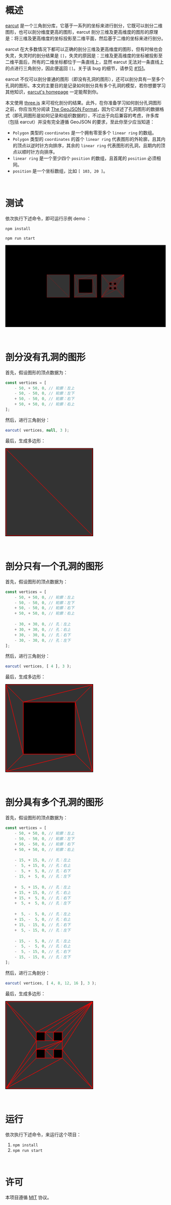 # 概述

[earcut](https://github.com/mapbox/earcut) 是一个三角剖分库，它基于一系列的坐标来进行剖分，它既可以剖分二维图形，也可以剖分维度更高的图形，earcut 剖分三维及更高维度的图形的原理是：将三维及更高维度的坐标投影至二维平面，然后基于二维的坐标来进行剖分。

earcut 在大多数情况下都可以正确的剖分三维及更高维度的图形，但有时候也会失灵，失灵时的剖分结果是 `[]`，失灵的原因是：三维及更高维度的坐标被投影至二维平面后，所有的二维坐标都位于一条直线上，显然 earcut 无法对一条直线上的点进行三角剖分，因此便返回 `[]`。关于该 bug 的细节，请参见 [#151](https://github.com/mapbox/earcut/issues/151)。

earcut 不仅可以剖分普通的图形（即没有孔洞的图形），还可以剖分具有一至多个孔洞的图形。本文的主要目的是记录如何剖分具有多个孔洞的模型，若你想要学习其他知识，[earcut's homepage](https://github.com/mapbox/earcut/issues/151) 一定能帮到你。

本文使用 [three.js](https://github.com/mrdoob/three.js) 来可视化剖分的结果。此外，在你准备学习如何剖分孔洞图形之前，你应当充分阅读 [The GeoJSON Format](https://datatracker.ietf.org/doc/html/rfc7946)，因为它详述了孔洞图形的数据格式（即孔洞图形是如何记录和组织数据的），不过出于向后兼容的考虑，许多库（包括 earcut）并没有完全遵循 GeoJSON 的要求，至此你至少应当知道：

- `Polygon` 类型的 `coordinates` 是一个拥有零至多个 `linear ring` 的数组。
- `Polygon` 类型的 `coordinates` 的首个 `linear ring` 代表图形的外轮廓，且其内的顶点以逆时针方向排序，其余的 `linear ring` 代表图形的孔洞，且期内的顶点以顺时针方向排序。
- `linear ring` 是一个至少四个 `position` 的数组，且首尾的 `position` 必须相同。
- `position` 是一个坐标数组，比如 `[ 103, 20 ]`。

<br />

# 测试

依次执行下述命令，即可运行示例 demo ：

```
npm install
```

```
npm run start
```

![](./image-hosting/earcut-simplecode.png)

<br />

# 剖分没有孔洞的图形

首先，假设图形的顶点数据为：

```js
const vertices = [
    - 50, + 50, 0, // 轮廓：左上
    - 50, - 50, 0, // 轮廓：左下
    + 50, - 50, 0, // 轮廓：右下
    + 50, + 50, 0, // 轮廓：右上
];
```

然后，进行三角剖分：

```js
earcut( vertices, null, 3 );
```

最后，生成多边形：

![](./image-hosting/polygon-without-hole.png)

<br />

# 剖分只有一个孔洞的图形

首先，假设图形的顶点数据为：

```js
const vertices = [
    - 50, + 50, 0, // 轮廓：左上
    - 50, - 50, 0, // 轮廓：左下
    + 50, - 50, 0, // 轮廓：右下
    + 50, + 50, 0, // 轮廓：右上

    - 30, + 30, 0, // 孔：左上
    + 30, + 30, 0, // 孔：右上
    + 30, - 30, 0, // 孔：右下
    - 30, - 30, 0, // 孔：左下
];
```

然后，进行三角剖分：

```js
earcut( vertices, [ 4 ], 3 );
```

最后，生成多边形：

![](./image-hosting/polygon-with-a-hole.png)

<br />

# 剖分具有多个孔洞的图形

首先，假设图形的顶点数据为：

```js
const vertices = [
    - 50, + 50, 0, // 轮廓：左上
    - 50, - 50, 0, // 轮廓：左下
    + 50, - 50, 0, // 轮廓：右下
    + 50, + 50, 0, // 轮廓：右上

    - 15, + 15, 0, // 孔：左上
    -  5, + 15, 0, // 孔：右上
    -  5, +  5, 0, // 孔：右下
    - 15, +  5, 0, // 孔：左下

    +  5, + 15, 0, // 孔：左上
    + 15, + 15, 0, // 孔：右上
    + 15, +  5, 0, // 孔：右下
    +  5, +  5, 0, // 孔：左下

    +  5, -  5, 0, // 孔：左上
    + 15, -  5, 0, // 孔：右上
    + 15, - 15, 0, // 孔：右下
    +  5, - 15, 0, // 孔：左下

    - 15, -  5, 0, // 孔：左上
    -  5, -  5, 0, // 孔：右上
    -  5, - 15, 0, // 孔：右下
    - 15, - 15, 0, // 孔：左下
];
```

然后，进行三角剖分：

```js
earcut( vertices, [ 4, 8, 12, 16 ], 3 );
```

最后，生成多边形：

![](./image-hosting/polygon-with-four-hole.png)

<br />

# 运行

依次执行下述命令，来运行这个项目：

1. `npm install`
2. `npm run start`

<br />

# 许可

本项目遵循 [MIT](https://github.com/jynxio/simplecode-earcut/blob/main/license) 协议。
